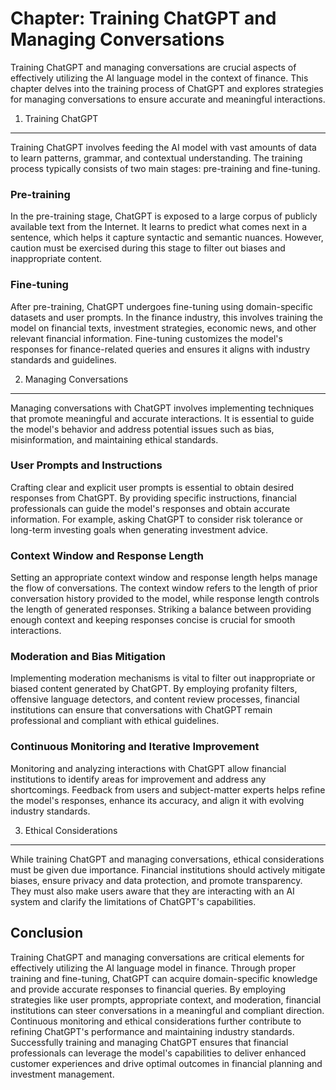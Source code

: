 Chapter: Training ChatGPT and Managing Conversations
====================================================

Training ChatGPT and managing conversations are crucial aspects of effectively utilizing the AI language model in the context of finance. This chapter delves into the training process of ChatGPT and explores strategies for managing conversations to ensure accurate and meaningful interactions.

1. Training ChatGPT
-------------------

Training ChatGPT involves feeding the AI model with vast amounts of data to learn patterns, grammar, and contextual understanding. The training process typically consists of two main stages: pre-training and fine-tuning.

### Pre-training

In the pre-training stage, ChatGPT is exposed to a large corpus of publicly available text from the Internet. It learns to predict what comes next in a sentence, which helps it capture syntactic and semantic nuances. However, caution must be exercised during this stage to filter out biases and inappropriate content.

### Fine-tuning

After pre-training, ChatGPT undergoes fine-tuning using domain-specific datasets and user prompts. In the finance industry, this involves training the model on financial texts, investment strategies, economic news, and other relevant financial information. Fine-tuning customizes the model's responses for finance-related queries and ensures it aligns with industry standards and guidelines.

2. Managing Conversations
-------------------------

Managing conversations with ChatGPT involves implementing techniques that promote meaningful and accurate interactions. It is essential to guide the model's behavior and address potential issues such as bias, misinformation, and maintaining ethical standards.

### User Prompts and Instructions

Crafting clear and explicit user prompts is essential to obtain desired responses from ChatGPT. By providing specific instructions, financial professionals can guide the model's responses and obtain accurate information. For example, asking ChatGPT to consider risk tolerance or long-term investing goals when generating investment advice.

### Context Window and Response Length

Setting an appropriate context window and response length helps manage the flow of conversations. The context window refers to the length of prior conversation history provided to the model, while response length controls the length of generated responses. Striking a balance between providing enough context and keeping responses concise is crucial for smooth interactions.

### Moderation and Bias Mitigation

Implementing moderation mechanisms is vital to filter out inappropriate or biased content generated by ChatGPT. By employing profanity filters, offensive language detectors, and content review processes, financial institutions can ensure that conversations with ChatGPT remain professional and compliant with ethical guidelines.

### Continuous Monitoring and Iterative Improvement

Monitoring and analyzing interactions with ChatGPT allow financial institutions to identify areas for improvement and address any shortcomings. Feedback from users and subject-matter experts helps refine the model's responses, enhance its accuracy, and align it with evolving industry standards.

3. Ethical Considerations
-------------------------

While training ChatGPT and managing conversations, ethical considerations must be given due importance. Financial institutions should actively mitigate biases, ensure privacy and data protection, and promote transparency. They must also make users aware that they are interacting with an AI system and clarify the limitations of ChatGPT's capabilities.

Conclusion
----------

Training ChatGPT and managing conversations are critical elements for effectively utilizing the AI language model in finance. Through proper training and fine-tuning, ChatGPT can acquire domain-specific knowledge and provide accurate responses to financial queries. By employing strategies like user prompts, appropriate context, and moderation, financial institutions can steer conversations in a meaningful and compliant direction. Continuous monitoring and ethical considerations further contribute to refining ChatGPT's performance and maintaining industry standards. Successfully training and managing ChatGPT ensures that financial professionals can leverage the model's capabilities to deliver enhanced customer experiences and drive optimal outcomes in financial planning and investment management.
